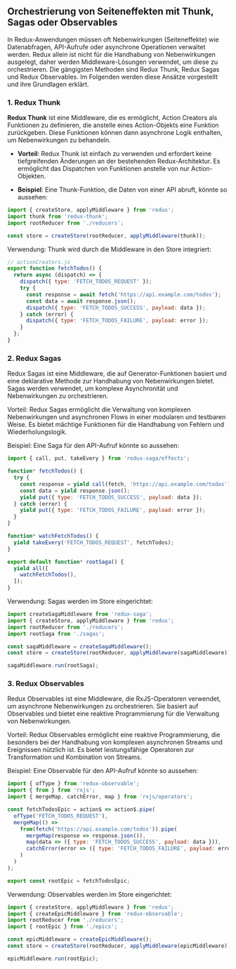 ## Orchestrierung von Seiteneffekten mit Thunk, Sagas oder Observables

In Redux-Anwendungen müssen oft Nebenwirkungen (Seiteneffekte) wie Datenabfragen, API-Aufrufe oder asynchrone Operationen verwaltet werden. Redux allein ist nicht für die Handhabung von Nebenwirkungen ausgelegt, daher werden Middleware-Lösungen verwendet, um diese zu orchestrieren. Die gängigsten Methoden sind Redux Thunk, Redux Sagas und Redux Observables. Im Folgenden werden diese Ansätze vorgestellt und ihre Grundlagen erklärt.

### 1. Redux Thunk

**Redux Thunk** ist eine Middleware, die es ermöglicht, Action Creators als Funktionen zu definieren, die anstelle eines Action-Objekts eine Funktion zurückgeben. Diese Funktionen können dann asynchrone Logik enthalten, um Nebenwirkungen zu behandeln.

- **Vorteil**: Redux Thunk ist einfach zu verwenden und erfordert keine tiefgreifenden Änderungen an der bestehenden Redux-Architektur. Es ermöglicht das Dispatchen von Funktionen anstelle von nur Action-Objekten.

- **Beispiel**: Eine Thunk-Funktion, die Daten von einer API abruft, könnte so aussehen:

```javascript
import { createStore, applyMiddleware } from 'redux';
import thunk from 'redux-thunk';
import rootReducer from './reducers';

const store = createStore(rootReducer, applyMiddleware(thunk));

```

Verwendung: Thunk wird durch die Middleware in den Store integriert:

```javascript
// actionCreators.js
export function fetchTodos() {
  return async (dispatch) => {
    dispatch({ type: 'FETCH_TODOS_REQUEST' });
    try {
      const response = await fetch('https://api.example.com/todos');
      const data = await response.json();
      dispatch({ type: 'FETCH_TODOS_SUCCESS', payload: data });
    } catch (error) {
      dispatch({ type: 'FETCH_TODOS_FAILURE', payload: error });
    }
  };
}
```

### 2. Redux Sagas
Redux Sagas ist eine Middleware, die auf Generator-Funktionen basiert und eine deklarative Methode zur Handhabung von Nebenwirkungen bietet. Sagas werden verwendet, um komplexe Asynchronität und Nebenwirkungen zu orchestrieren.

Vorteil: Redux Sagas ermöglicht die Verwaltung von komplexen Nebenwirkungen und asynchronen Flows in einer modularen und testbaren Weise. Es bietet mächtige Funktionen für die Handhabung von Fehlern und Wiederholungslogik.

Beispiel: Eine Saga für den API-Aufruf könnte so aussehen:

```javascript
import { call, put, takeEvery } from 'redux-saga/effects';

function* fetchTodos() {
  try {
    const response = yield call(fetch, 'https://api.example.com/todos');
    const data = yield response.json();
    yield put({ type: 'FETCH_TODOS_SUCCESS', payload: data });
  } catch (error) {
    yield put({ type: 'FETCH_TODOS_FAILURE', payload: error });
  }
}

function* watchFetchTodos() {
  yield takeEvery('FETCH_TODOS_REQUEST', fetchTodos);
}

export default function* rootSaga() {
  yield all([
    watchFetchTodos(),
  ]);
}

```

Verwendung: Sagas werden im Store eingerichtet:

```javascript
import createSagaMiddleware from 'redux-saga';
import { createStore, applyMiddleware } from 'redux';
import rootReducer from './reducers';
import rootSaga from './sagas';

const sagaMiddleware = createSagaMiddleware();
const store = createStore(rootReducer, applyMiddleware(sagaMiddleware));

sagaMiddleware.run(rootSaga);

```

### 3. Redux Observables
Redux Observables ist eine Middleware, die RxJS-Operatoren verwendet, um asynchrone Nebenwirkungen zu orchestrieren. Sie basiert auf Observables und bietet eine reaktive Programmierung für die Verwaltung von Nebenwirkungen.

Vorteil: Redux Observables ermöglicht eine reaktive Programmierung, die besonders bei der Handhabung von komplexen asynchronen Streams und Ereignissen nützlich ist. Es bietet leistungsfähige Operatoren zur Transformation und Kombination von Streams.

Beispiel: Eine Observable für den API-Aufruf könnte so aussehen:

```javascript
import { ofType } from 'redux-observable';
import { from } from 'rxjs';
import { mergeMap, catchError, map } from 'rxjs/operators';

const fetchTodosEpic = action$ => action$.pipe(
  ofType('FETCH_TODOS_REQUEST'),
  mergeMap(() =>
    from(fetch('https://api.example.com/todos')).pipe(
      mergeMap(response => response.json()),
      map(data => ({ type: 'FETCH_TODOS_SUCCESS', payload: data })),
      catchError(error => ({ type: 'FETCH_TODOS_FAILURE', payload: error }))
    )
  )
);

export const rootEpic = fetchTodosEpic;

```

Verwendung: Observables werden im Store eingerichtet:

```javascript
import { createStore, applyMiddleware } from 'redux';
import { createEpicMiddleware } from 'redux-observable';
import rootReducer from './reducers';
import { rootEpic } from './epics';

const epicMiddleware = createEpicMiddleware();
const store = createStore(rootReducer, applyMiddleware(epicMiddleware));

epicMiddleware.run(rootEpic);

```